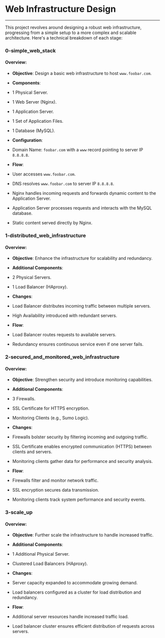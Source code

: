 # Web Infrastructure Design
-------------------------

This project revolves around designing a robust web infrastructure, progressing from a simple setup to a more complex and scalable architecture. Here's a technical breakdown of each stage:

### 0-simple_web_stack

#### Overview:

- **Objective**: Design a basic web infrastructure to host `www.foobar.com`.

- **Components**:

- 1 Physical Server.

- 1 Web Server (Nginx).

- 1 Application Server.

- 1 Set of Application Files.

- 1 Database (MySQL).

- **Configuration**:

- Domain Name: `foobar.com` with a `www` record pointing to server IP `8.8.8.8`.

- **Flow**:

- User accesses `www.foobar.com`.

- DNS resolves `www.foobar.com` to server IP `8.8.8.8`.

- Nginx handles incoming requests and forwards dynamic content to the Application Server.

- Application Server processes requests and interacts with the MySQL database.

- Static content served directly by Nginx.

### 1-distributed_web_infrastructure

#### Overview:

- **Objective**: Enhance the infrastructure for scalability and redundancy.

- **Additional Components**:

- 2 Physical Servers.

- 1 Load Balancer (HAproxy).

- **Changes**:

- Load Balancer distributes incoming traffic between multiple servers.

- High Availability introduced with redundant servers.

- **Flow**:

- Load Balancer routes requests to available servers.

- Redundancy ensures continuous service even if one server fails.

### 2-secured_and_monitored_web_infrastructure

#### Overview:

- **Objective**: Strengthen security and introduce monitoring capabilities.

- **Additional Components**:

- 3 Firewalls.

- SSL Certificate for HTTPS encryption.

- Monitoring Clients (e.g., Sumo Logic).

- **Changes**:

- Firewalls bolster security by filtering incoming and outgoing traffic.

- SSL Certificate enables encrypted communication (HTTPS) between clients and servers.

- Monitoring clients gather data for performance and security analysis.

- **Flow**:

- Firewalls filter and monitor network traffic.

- SSL encryption secures data transmission.

- Monitoring clients track system performance and security events.

### 3-scale_up

#### Overview:

- **Objective**: Further scale the infrastructure to handle increased traffic.

- **Additional Components**:

- 1 Additional Physical Server.

- Clustered Load Balancers (HAproxy).

- **Changes**:

- Server capacity expanded to accommodate growing demand.

- Load balancers configured as a cluster for load distribution and redundancy.

- **Flow**:

- Additional server resources handle increased traffic load.

- Load balancer cluster ensures efficient distribution of requests across servers.